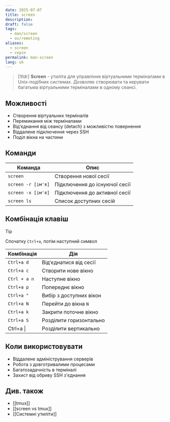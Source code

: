 ```yaml
---
date: 2025-07-07
title: screen
description: 
draft: false
tags:
  - man/screen
  - os/remoting
aliases:
  - screen
  - скрін
permalink: man-screen
lang: uk
---
```


> [!tldr]
> **Screen** - утиліта для управління віртуальними терміналами в Unix-подібних системах. Дозволяє створювати та керувати багатьма віртуальними терміналами в одному сеансі.

## Можливості

- Створення віртуальних терміналів
- Перемикання між терміналами
- Від'єднання від сеансу (detach) з можливістю повернення
- Віддалене підключення через SSH
- Поділ вікна на частини

## Команди

| Команда            | Опис                          |
| ------------------ | ----------------------------- |
| `screen`           | Створення нової сесії         |
| `screen -r [ім'я]` | Підключення до існуючої сесії |
| `screen -x [ім'я]` | Підключення до активної сесії |
| `screen ls`        | Список доступних сесій        |

## Комбінація клавіш

> [!tip]
> Спочатку `Ctrl+a`, потім наступний символ

| Комбінація   | Дія                     |
| ------------ | ----------------------- |
| `Ctrl+a d`   | Від'єднатися від сесії  |
| `Ctrl+a c`   | Створити нове вікно     |
| `Ctrl + a n` | Наступне вікно          |
| `Ctrl+a p`   | Попереднє вікно         |
| `Ctrl+a "`   | Вибір з доступних вікон |
| `Ctrl+a N`   | Перейти до вікна `N`    |
| `Ctrl+a k`   | Закрити поточне вікно   |
| `Ctrl+a S`   | Розділити горизонтально |
| Ctrl+a \|    | Розділити вертикально   |

## Коли використовувати 
- Віддалене адміністрування серверів
- Робота з довготривалими процесами
- Багатозадачність в терміналі
- Захист від обриву SSH з'єднання
## Див. також

- [[tmux]]
- [[screen vs tmux]]
- [[Системні утиліти]]